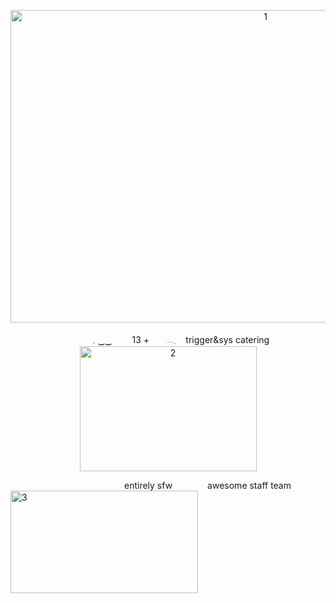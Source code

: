 <p align="center">
<img width="800" height="500" alt="1" src="https://github.com/user-attachments/assets/8ee2bd77-2c9f-4c7d-8369-e4f48b73b985" />
</p>

<p align="center">
    𓈒 ‿‿   13 +  𓂃 trigger&sys catering <img width="283" height="200" alt="2" src="https://github.com/user-attachments/assets/4e9020a1-61fc-41d0-869d-1cd077608fe9" />
  
             entirely sfw    awesome staff team   <img width="300" height="164" alt="3" src="https://github.com/user-attachments/assets/e3acef62-f85f-4b16-8f94-ce20d21138ff" />
</p>
